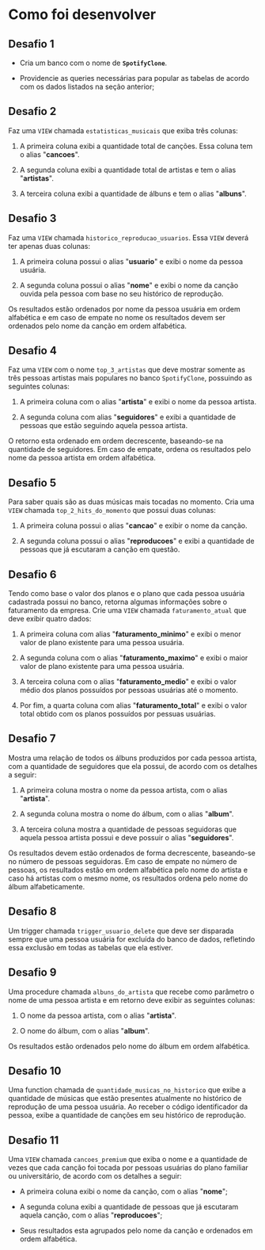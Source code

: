 # Como foi desenvolver

## Desafio 1
* Cria um banco com o nome de **`SpotifyClone`**.

* Providencie as queries necessárias para popular as tabelas de acordo com os dados listados na seção anterior;

## Desafio 2

Faz uma `VIEW` chamada `estatisticas_musicais` que exiba três colunas:

1. A primeira coluna exibi a quantidade total de canções. Essa coluna tem o alias "**cancoes**".

2. A segunda coluna exibi a quantidade total de artistas e tem o alias "**artistas**".

3. A terceira coluna exibi a quantidade de álbuns e tem o alias "**albuns**".

## Desafio 3

Faz uma `VIEW` chamada `historico_reproducao_usuarios`. Essa `VIEW` deverá ter apenas duas colunas:

1. A primeira coluna possui o alias "**usuario**" e exibi o nome da pessoa usuária.

2. A segunda coluna possui o alias "**nome**" e exibi o nome da canção ouvida pela pessoa com base no seu histórico de reprodução.

Os resultados estão ordenados por nome da pessoa usuária em ordem alfabética e em caso de empate no nome os resultados devem ser ordenados pelo nome da canção em ordem alfabética.

## Desafio 4

Faz uma `VIEW` com o nome `top_3_artistas` que deve mostrar somente as três pessoas artistas mais populares no banco `SpotifyClone`, possuindo as seguintes colunas:

1. A primeira coluna com o alias "**artista**" e exibi o nome da pessoa artista.

2. A segunda coluna com alias "**seguidores**" e exibi a quantidade de pessoas que estão seguindo aquela pessoa artista.

O retorno esta ordenado em ordem decrescente, baseando-se na quantidade de seguidores. Em caso de empate, ordena os resultados pelo nome da pessoa artista em ordem alfabética.

## Desafio 5

Para saber quais são as duas músicas mais tocadas no momento. Cria uma `VIEW` chamada `top_2_hits_do_momento` que possui duas colunas:

1. A primeira coluna possui o alias "**cancao**" e exibir o nome da canção.

2. A segunda coluna possui o alias "**reproducoes**" e exibi a quantidade de pessoas que já escutaram a canção em questão.

## Desafio 6

Tendo como base o valor dos planos e o plano que cada pessoa usuária cadastrada possui no banco, retorna algumas informações sobre o faturamento da empresa. Crie uma `VIEW` chamada `faturamento_atual` que deve exibir quatro dados:

1. A primeira coluna com alias "**faturamento_minimo**" e exibi o menor valor de plano existente para uma pessoa usuária.

2. A segunda coluna com o alias "**faturamento_maximo**" e exibi o maior valor de plano existente para uma pessoa usuária.

3. A terceira coluna com o alias "**faturamento_medio**" e exibi o valor médio dos planos possuídos por pessoas usuárias até o momento.

4. Por fim, a quarta coluna com alias "**faturamento_total**" e exibi o valor total obtido com os planos possuídos por pessuas usuárias.

## Desafio 7

Mostra uma relação de todos os álbuns produzidos por cada pessoa artista, com a quantidade de seguidores que ela possui, de acordo com os detalhes a seguir:

1. A primeira coluna mostra o nome da pessoa artista, com o alias "**artista**".

2. A segunda coluna mostra o nome do álbum, com o alias "**album**".

3. A terceira coluna mostra a quantidade de pessoas seguidoras que aquela pessoa artista possui e deve possuir o alias "**seguidores**".

Os resultados devem estão ordenados de forma decrescente, baseando-se no número de pessoas seguidoras. Em caso de empate no número de pessoas, os resultados estão em ordem alfabética pelo nome do artista e caso há artistas com o mesmo nome, os resultados ordena pelo nome do álbum alfabeticamente.


## Desafio 8

Um trigger chamada `trigger_usuario_delete` que deve ser disparada sempre que uma pessoa usuária for excluída do banco de dados, refletindo essa exclusão em todas as tabelas que ela estiver.

## Desafio 9

Uma procedure chamada `albuns_do_artista` que recebe como parâmetro o nome de uma pessoa artista e em retorno deve exibir as seguintes colunas:

1. O nome da pessoa artista, com o alias "**artista**".

2. O nome do álbum, com o alias "**album**".

Os resultados estão ordenados pelo nome do álbum em ordem alfabética.

## Desafio 10

Uma function chamada de `quantidade_musicas_no_historico` que exibe a quantidade de músicas que estão presentes atualmente no histórico de reprodução de uma pessoa usuária. Ao receber o código identificador da pessoa, exibe a quantidade de canções em seu histórico de reprodução.


## Desafio 11

Uma `VIEW` chamada `cancoes_premium` que exiba o nome e a quantidade de vezes que cada canção foi tocada por pessoas usuárias do plano familiar ou universitário, de acordo com os detalhes a seguir:

* A primeira coluna exibi o nome da canção, com o alias "**nome**";

* A segunda coluna exibi a quantidade de pessoas que já escutaram aquela canção, com o alias "**reproducoes**";

* Seus resultados esta agrupados pelo nome da canção e ordenados em ordem alfabética.